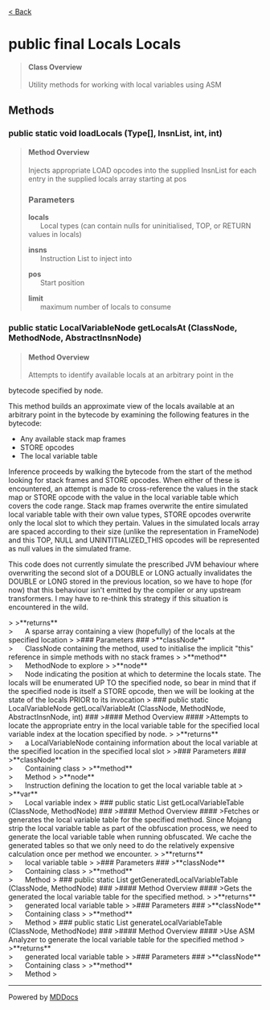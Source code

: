 [< Back](../README.md)
# public final Locals Locals #
>#### Class Overview ####
>Utility methods for working with local variables using ASM
## Methods ##
### public static void loadLocals (Type[], InsnList, int, int) ###
>#### Method Overview ####
>Injects appropriate LOAD opcodes into the supplied InsnList for each
 entry in the supplied locals array starting at pos
>
>### Parameters ###
>**locals**<br />
>&nbsp;&nbsp;&nbsp;&nbsp;&nbsp;&nbsp;Local types (can contain nulls for uninitialised, TOP, or
      RETURN values in locals)
>
>**insns**<br />
>&nbsp;&nbsp;&nbsp;&nbsp;&nbsp;&nbsp;Instruction List to inject into
>
>**pos**<br />
>&nbsp;&nbsp;&nbsp;&nbsp;&nbsp;&nbsp;Start position
>
>**limit**<br />
>&nbsp;&nbsp;&nbsp;&nbsp;&nbsp;&nbsp;maximum number of locals to consume
>
### public static LocalVariableNode getLocalsAt (ClassNode, MethodNode, AbstractInsnNode) ###
>#### Method Overview ####
><p>Attempts to identify available locals at an arbitrary point in the
 bytecode specified by node.</p>
 
 <p>This method builds an approximate view of the locals available at an
 arbitrary point in the bytecode by examining the following features in
 the bytecode:</p> 
 <ul>
   <li>Any available stack map frames</li>
   <li>STORE opcodes</li>
   <li>The local variable table</li>
 </ul>
 
 <p>Inference proceeds by walking the bytecode from the start of the
 method looking for stack frames and STORE opcodes. When either of these
 is encountered, an attempt is made to cross-reference the values in the
 stack map or STORE opcode with the value in the local variable table
 which covers the code range. Stack map frames overwrite the entire
 simulated local variable table with their own value types, STORE opcodes
 overwrite only the local slot to which they pertain. Values in the
 simulated locals array are spaced according to their size (unlike the
 representation in FrameNode) and this TOP, NULL and UNINTITIALIZED_THIS
 opcodes will be represented as null values in the simulated frame.</p>
 
 <p>This code does not currently simulate the prescribed JVM behaviour
 where overwriting the second slot of a DOUBLE or LONG actually
 invalidates the DOUBLE or LONG stored in the previous location, so we
 have to hope (for now) that this behaviour isn't emitted by the compiler
 or any upstream transformers. I may have to re-think this strategy if
 this situation is encountered in the wild.</p>
>
>**returns**<br />
>&nbsp;&nbsp;&nbsp;&nbsp;&nbsp;&nbsp;A sparse array containing a view (hopefully) of the locals at the
      specified location
>
>### Parameters ###
>**classNode**<br />
>&nbsp;&nbsp;&nbsp;&nbsp;&nbsp;&nbsp;ClassNode containing the method, used to initialise the
      implicit "this" reference in simple methods with no stack frames
>
>**method**<br />
>&nbsp;&nbsp;&nbsp;&nbsp;&nbsp;&nbsp;MethodNode to explore
>
>**node**<br />
>&nbsp;&nbsp;&nbsp;&nbsp;&nbsp;&nbsp;Node indicating the position at which to determine the locals
      state. The locals will be enumerated UP TO the specified node, so
      bear in mind that if the specified node is itself a STORE opcode,
      then we will be looking at the state of the locals PRIOR to its
      invocation
>
### public static LocalVariableNode getLocalVariableAt (ClassNode, MethodNode, AbstractInsnNode, int) ###
>#### Method Overview ####
>Attempts to locate the appropriate entry in the local variable table for
 the specified local variable index at the location specified by node.
>
>**returns**<br />
>&nbsp;&nbsp;&nbsp;&nbsp;&nbsp;&nbsp;a LocalVariableNode containing information about the local
      variable at the specified location in the specified local slot
>
>### Parameters ###
>**classNode**<br />
>&nbsp;&nbsp;&nbsp;&nbsp;&nbsp;&nbsp;Containing class
>
>**method**<br />
>&nbsp;&nbsp;&nbsp;&nbsp;&nbsp;&nbsp;Method
>
>**node**<br />
>&nbsp;&nbsp;&nbsp;&nbsp;&nbsp;&nbsp;Instruction defining the location to get the local variable
      table at
>
>**var**<br />
>&nbsp;&nbsp;&nbsp;&nbsp;&nbsp;&nbsp;Local variable index
>
### public static List getLocalVariableTable (ClassNode, MethodNode) ###
>#### Method Overview ####
>Fetches or generates the local variable table for the specified method.
 Since Mojang strip the local variable table as part of the obfuscation
 process, we need to generate the local variable table when running
 obfuscated. We cache the generated tables so that we only need to do the
 relatively expensive calculation once per method we encounter.
>
>**returns**<br />
>&nbsp;&nbsp;&nbsp;&nbsp;&nbsp;&nbsp;local variable table
>
>### Parameters ###
>**classNode**<br />
>&nbsp;&nbsp;&nbsp;&nbsp;&nbsp;&nbsp;Containing class
>
>**method**<br />
>&nbsp;&nbsp;&nbsp;&nbsp;&nbsp;&nbsp;Method
>
### public static List getGeneratedLocalVariableTable (ClassNode, MethodNode) ###
>#### Method Overview ####
>Gets the generated the local variable table for the specified method.
>
>**returns**<br />
>&nbsp;&nbsp;&nbsp;&nbsp;&nbsp;&nbsp;generated local variable table
>
>### Parameters ###
>**classNode**<br />
>&nbsp;&nbsp;&nbsp;&nbsp;&nbsp;&nbsp;Containing class
>
>**method**<br />
>&nbsp;&nbsp;&nbsp;&nbsp;&nbsp;&nbsp;Method
>
### public static List generateLocalVariableTable (ClassNode, MethodNode) ###
>#### Method Overview ####
>Use ASM Analyzer to generate the local variable table for the specified
 method
>
>**returns**<br />
>&nbsp;&nbsp;&nbsp;&nbsp;&nbsp;&nbsp;generated local variable table
>
>### Parameters ###
>**classNode**<br />
>&nbsp;&nbsp;&nbsp;&nbsp;&nbsp;&nbsp;Containing class
>
>**method**<br />
>&nbsp;&nbsp;&nbsp;&nbsp;&nbsp;&nbsp;Method
>

---
Powered by [MDDocs](https://github.com/VRCube/MDDocs)